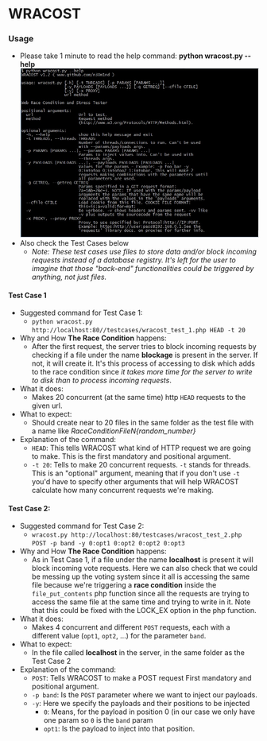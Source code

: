 # WRACOST

### Usage
* Please take 1 minute to read the help command: **python wracost.py --help**
![WRACOST Help Command](https://raw.githubusercontent.com/n30m1nd/WRACOST/master/wracost_help.jpg)
* Also check the Test Cases below
  * *Note: These test cases use files to store data and/or block incoming requests instead of a database registry. It's left for the user to imagine that those "back-end" functionalities could be triggered by anything, not just files.*

#### Test Case 1
* Suggested command for Test Case 1:
  * `python wracost.py http://localhost:80//testcases/wracost_test_1.php HEAD -t 20`
* Why and How **The Race Condition** happens:
  * After the first request, the server tries to block incoming requests by checking if a file under the name **blockage** is present in the server. If not, it will create it. It's this process of accessing to disk which adds to the race condition since *it takes more time for the server to write to disk than to process incoming requests*.
* What it does:
  * Makes 20 concurrent (at the same time) http `HEAD` requests to the given url.
* What to expect:
  * Should create near to 20 files in the same folder as the test file with a name like *RaceConditionFileN{random_number}*
* Explanation of the command: 
  * `HEAD`: This tells WRACOST what kind of HTTP request we are going to make. This is the first mandatory and positional argument.
  * `-t 20`: Tells to make 20 concurrent requests. `-t` stands for threads. This is an "optional" argument, meaning that if you don't use `-t` you'd have to specify other arguments that will help WRACOST calculate how many concurrent requests we're making.

#### Test Case 2:
* Suggested command for Test Case 2:
  * `wracost.py http://localhost:80/testcases/wracost_test_2.php POST -p band -y 0:opt1 0:opt2 0:opt2 0:opt3`
* Why and How **The Race Condition** happens: 
  * As in Test Case 1, if a file under the name **localhost** is present it will block incoming vote requests. Here we can also check that we could be messing up the voting system since it all is accessing the same file because we're triggering a **race condition** inside the `file_put_contents` php function since all the requests are trying to access the same file at the same time and trying to write in it. Note that this could be fixed with the LOCK_EX option in the php function.
* What it does:
  * Makes 4 concurrent and different `POST` requests, each with a different value (`opt1`, `opt2`, ...) for the parameter `band`.
* What to expect:
  * In the file called **localhost** in the server, in the same folder as the Test Case 2
* Explanation of the command:
  * `POST`: Tells WRACOST to make a POST request First mandatory and positional argument.
  * `-p band`: Is the `POST` parameter where we want to inject our payloads.
  * `-y`: Here we specify the payloads and their positions to be injected
    * `0`: Means, for the payload in position 0 (in our case we only have one param so `0` is the `band` param
    * `opt1`: Is the payload to inject into that position.

